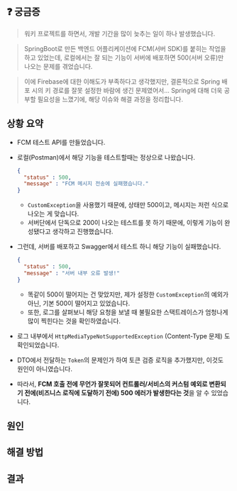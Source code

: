 ## ❓ 궁금증

> 워키 프로젝트를 하면서, 개발 기간을 많이 늦추는 일이 하나 발생했습니다.

> SpringBoot로 만든 백엔드 어플리케이션에 FCM(서버 SDK)를 붙히는 작업을 하고 있었는데, 로컬에서는 잘 되는 기능이 서버에 배포하면 500(서버 오류)만 나오는 문제를 겪었습니다.

> 이에 Firebase에 대한 이해도가 부족하다고 생각했지만, 결론적으로 Spring 배포 시의 키 경로를 잘못 설정한 바람에 생긴 문제였어서... Spring에 대해 더욱 공부할 필요성을 느꼈기에, 해당 이슈와 해결 과정을 정리합니다.

## 상황 요약

- FCM 테스트 API를 만들었습니다.
- 로컬(Postman)에서 해당 기능을 테스트할때는 정상으로 나왔습니다.
  
  ```json
  {
    "status" : 500,
    "message" : "FCM 메시지 전송에 실패했습니다."
  }
  ```
  -  `CustomException`을 사용했기 때문에, 상태만 500이고, 메시지는 저런 식으로 나오는 게 맞습니다.
  -  서버단에서 단독으로 200이 나오는 테스트를 못 하기 때문에, 이렇게 기능이 완성됐다고 생각하고 진행했습니다.

- 그런데, 서버를 배포하고 Swagger에서 테스트 하니 해당 기능이 실패했습니다.
  
  ```json
  {
    "status" : 500,
    "message" : "서버 내부 오류 발생!"
  }
  ```
  
  - 똑같이 500이 떨어지는 건 맞았지만, 제가 설정한 `CustomException`의 예외가 아닌, 기본 500이 떨어지고 있었습니다.
  - 또한, 로그를 살펴보니 해당 요청을 보낼 때 불필요한 스택트레이스가 엄청나게 많이 찍힌다는 것을 확인하였습니다.

- 로그 내부에서 `HttpMediaTypeNotSupportedException` (Content-Type 문제) 도 확인되었습니다.
- DTO에서 전달하는 `Token`의 문제인가 하여 토큰 검증 로직을 추가했지만, 이것도 원인이 아니였습니다.
- 따라서, **FCM 호출 전에 무언가 잘못되어 컨트롤러/서비스의 커스텀 예외로 변환되기 전에(비즈니스 로직에 도달하기 전에) 500 에러가 발생한다는 것**을 알 수 있었습니다.

## 원인

## 해결 방법

## 결과

